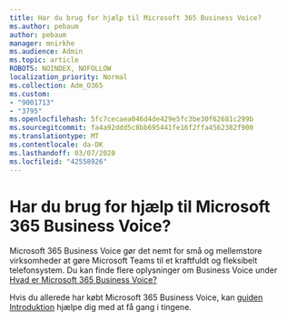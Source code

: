 ```yaml
---
title: Har du brug for hjælp til Microsoft 365 Business Voice?
ms.author: pebaum
author: pebaum
manager: mnirkhe
ms.audience: Admin
ms.topic: article
ROBOTS: NOINDEX, NOFOLLOW
localization_priority: Normal
ms.collection: Adm_O365
ms.custom:
- "9001713"
- "3795"
ms.openlocfilehash: 5fc7cecaea046d4de429e5fc3be30f62681c299b
ms.sourcegitcommit: fa4a92ddd5c8bb695441fe16f2ffa4562382f900
ms.translationtype: MT
ms.contentlocale: da-DK
ms.lasthandoff: 03/07/2020
ms.locfileid: "42558926"
---
```

# <a name="need-help-with-microsoft-365-business-voice"></a>Har du brug for hjælp til Microsoft 365 Business Voice?

Microsoft 365 Business Voice gør det nemt for små og mellemstore virksomheder at gøre Microsoft Teams til et kraftfuldt og fleksibelt telefonsystem. Du kan finde flere oplysninger om Business Voice under [Hvad er Microsoft 365 Business Voice?](https://docs.microsoft.com/microsoftteams/business-voice/whats-business-voice)

Hvis du allerede har købt Microsoft 365 Business Voice, kan [guiden Introduktion](https://docs.microsoft.com/en-us/microsoftteams/business-voice/use-getting-started-wizard) hjælpe dig med at få gang i tingene. 
